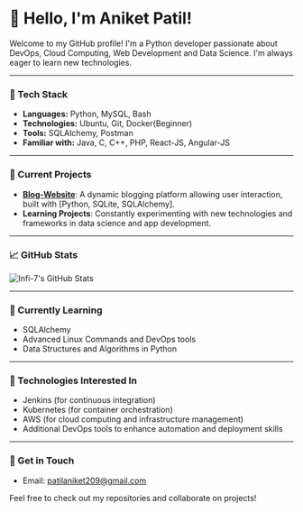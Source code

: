 # 👋 Hello, I'm Aniket Patil!

Welcome to my GitHub profile! I'm a Python developer passionate about DevOps, Cloud Computing, Web Development and Data Science. I'm always eager to learn new technologies.

---

### 🧰 Tech Stack
- **Languages:** Python, MySQL, Bash
- **Technologies:** Ubuntu, Git, Docker(Beginner)
- **Tools:** SQLAlchemy, Postman
- **Familiar with:** Java, C, C++, PHP, React-JS, Angular-JS

---

### 🚀 Current Projects
- **[Blog-Website](https://blog-website-eakj.onrender.com)**: A dynamic blogging platform allowing user interaction, built with [Python, SQLite, SQLAlchemy].
- **Learning Projects**: Constantly experimenting with new technologies and frameworks in data science and app development.

---

### 📈 GitHub Stats
![Infi-7's GitHub Stats](https://github-readme-stats.vercel.app/api?username=Infi-7&show_icons=true&theme=dark)

---

### 🌱 Currently Learning
- SQLAlchemy
- Advanced Linux Commands and DevOps tools
- Data Structures and Algorithms in Python

---

### 🔮 Technologies Interested In
- Jenkins (for continuous integration)
- Kubernetes (for container orchestration)
- AWS (for cloud computing and infrastructure management)
- Additional DevOps tools to enhance automation and deployment skills

---

### 💼 Get in Touch
- Email: [patilaniket209@gmail.com](mailto:YourEmail@example.com)
  
Feel free to check out my repositories and collaborate on projects!

